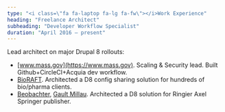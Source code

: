 ```yaml
---
type: "<i class=\"fa fa-laptop fa-lg fa-fw\"></i>Work Experience"
heading: "Freelance Architect"
subheading: "Developer Workflow Specialist"
duration: "April 2016 – present"
---
```

Lead architect on major Drupal 8 rollouts:

* [www.mass.gov](https://www.mass.gov). Scaling & Security lead. Built Github+CircleCI+Acquia dev workflow.
* [BioRAFT](http://www.bioraft.com/). Architected a D8 config sharing solution for hundreds of bio/pharma clients.
* [Beobachter](https://www.beobachter.ch/), [Gault Millau](https://www.gaultmillau.ch/). Architected a D8 solution for Ringier Axel Springer publisher.

